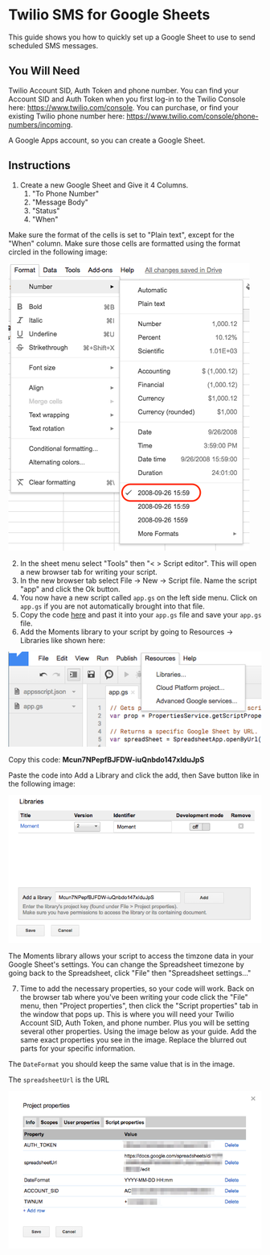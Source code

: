 # Twilio SMS for Google Sheets

This guide shows you how to quickly set up a Google Sheet to use to send scheduled SMS messages.

## You Will Need
Twilio Account SID, Auth Token and phone number. You can find your Account SID and Auth Token when you first log-in to the Twilio Console here: https://www.twilio.com/console. You can purchase, or find your existing Twilio phone number here: https://www.twilio.com/console/phone-numbers/incoming.

A Google Apps account, so you can create a Google Sheet.

## Instructions
1. Create a new Google Sheet and Give it 4 Columns.  
    1. "To Phone Number"
    2. "Message Body"
    3. "Status"
    4. "When"
    
Make sure the format of the cells is set to "Plain text", except for the "When" column. Make sure those cells are formatted using the format circled in the following image:

![Cell Format](/assets/images/cellFormat.png)

2. In the sheet menu select "Tools" then "< > Script editor". This will open a new browser tab for writing your script.
3. In the new browser tab select File -> New -> Script file. Name the script "app" and click the Ok button.
4. You now have a new script called `app.gs` on the left side menu. Click on `app.gs` if you are not automatically brought into that file.
5. Copy the code [here](app.gs) and past it into your `app.gs` file and save your `app.gs` file.
6. Add the Moments library to your script by going to Resources -> Libraries like shown here:

![Libraries](/assets/images/libraries.png)

Copy this code: **Mcun7NPepfBJFDW-iuQnbdo147xIduJpS**

Paste the code into Add a Library and click the add, then Save button like in the following image:

![Add Moment Lib](/assets/images/addMoment.png)

The Moments library allows your script to access the timzone data in your Google Sheet's settings. You can change the Spreadsheet timezone by going back to the Spreadsheet, click "File" then "Spreadsheet settings..."

7. Time to add the necessary properties, so your code will work. Back on the browser tab where you've been writing your code click the "File" menu, then "Project properties", then click the "Script properties" tab in the window that pops up. This is where you will need your Twilio Account SID, Auth Token, and phone number. Plus you will be setting several other properties. Using the image below as your guide. Add the same exact properties you see in the image. Replace the blurred out parts for your specific information. 

The `DateFormat` you should keep the same value that is in the image. 

The `spreadsheetUrl` is the URL 

![Sheet Properties Example](/assets/images/SheetProperties.png)
